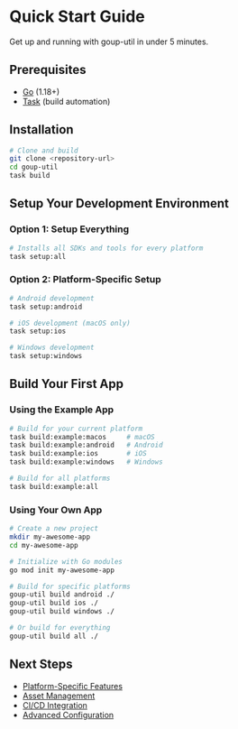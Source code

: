 # Quick Start Guide

Get up and running with goup-util in under 5 minutes.

## Prerequisites

- [Go](https://golang.org/) (1.18+)
- [Task](https://taskfile.dev/) (build automation)

## Installation

```bash
# Clone and build
git clone <repository-url>
cd goup-util
task build
```

## Setup Your Development Environment

### Option 1: Setup Everything
```bash
# Installs all SDKs and tools for every platform
task setup:all
```

### Option 2: Platform-Specific Setup
```bash
# Android development
task setup:android

# iOS development (macOS only)
task setup:ios

# Windows development
task setup:windows
```

## Build Your First App

### Using the Example App
```bash
# Build for your current platform
task build:example:macos     # macOS
task build:example:android   # Android
task build:example:ios       # iOS
task build:example:windows   # Windows

# Build for all platforms
task build:example:all
```

### Using Your Own App
```bash
# Create a new project
mkdir my-awesome-app
cd my-awesome-app

# Initialize with Go modules
go mod init my-awesome-app

# Build for specific platforms
goup-util build android ./
goup-util build ios ./
goup-util build windows ./

# Or build for everything
goup-util build all ./
```

## Next Steps

- [Platform-Specific Features](platforms.md)
- [Asset Management](assets.md)
- [CI/CD Integration](cicd.md)
- [Advanced Configuration](advanced.md)
